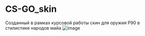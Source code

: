 # CS-GO_skin
Созданный в рамках курсовой работы скин для оружия P90 в стилистике народов майа
![image](https://github.com/Houzpro/CS-GO_skin/assets/90822597/d026433b-f0bd-45a7-adfb-ed419c89ac51)
